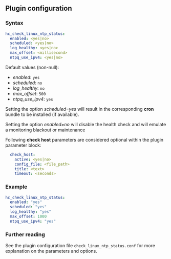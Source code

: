 ## Plugin configuration

### Syntax

```yaml
hc_check_linux_ntp_status:
  enabled: <yes|no>
  scheduled: <yes|no>
  log_healthy: <yes|no>
  max_offset: <millisecond>
  ntpq_use_ipv4: <yes|no>
```

Default values (non-null):
* *enabled*: `yes`
* *scheduled*: `no`
* *log_healthy*: `no`
* *max_offset*: `500`
* *ntpq_use_ipv4*: `yes`

Setting the option *scheduled=yes* will result in the corresponding **cron** bundle to be installed (if available).

Setting the option *enabled=no* will disable the health check and will emulate a monitoring blackout or maintenance

Following **check host** parameters are considered optional within the plugin parameter block:

```yaml
  check_host:
    active: <yes|no>
    config_file: <file_path>
    title: <text>
    timeout: <seconds>
```

### Example

```yaml
hc_check_linux_ntp_status:
  enabled: "yes"
  scheduled: "yes"    
  log_healthy: "yes"
  max_offset: 1000
  ntpq_use_ipv4: "yes"
```

### Further reading

See the plugin configuration file `check_linux_ntp_status.conf` for more explanation on the parameters and options.
